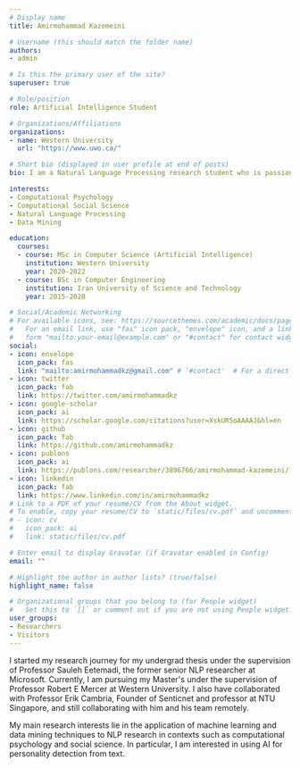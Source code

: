 ```yaml
---
# Display name
title: Amirmohammad Kazemeini

# Username (this should match the folder name)
authors:
- admin

# Is this the primary user of the site?
superuser: true

# Role/position
role: Artificial Intelligence Student

# Organizations/Affiliations
organizations:
- name: Western University
  url: "https://www.uwo.ca/"

# Short bio (displayed in user profile at end of posts)
bio: I am a Natural Language Processing research student who is passionate about psychology and social science.

interests:
- Computational Psychology
- Computational Social Science
- Natural Language Processing
- Data Mining

education:
  courses:
  - course: MSc in Computer Science (Artificial Intelligence)
    institution: Western University
    year: 2020-2022
  - course: BSc in Computer Engineering
    institution: Iran University of Science and Technology
    year: 2015-2020

# Social/Academic Networking
# For available icons, see: https://sourcethemes.com/academic/docs/page-builder/#icons
#   For an email link, use "fas" icon pack, "envelope" icon, and a link in the
#   form "mailto:your-email@example.com" or "#contact" for contact widget.
social:
- icon: envelope
  icon_pack: fas
  link: "mailto:amirmohammadkz@gmail.com" # '#contact'  # For a direct email link, use "mailto:test@example.org".
- icon: twitter
  icon_pack: fab
  link: https://twitter.com/amirmohammadkz
- icon: google-scholar
  icon_pack: ai
  link: https://scholar.google.com/citations?user=XskUR5oAAAAJ&hl=en
- icon: github
  icon_pack: fab
  link: https://github.com/amirmohammadkz
- icon: publons
  icon_pack: ai
  link: https://publons.com/researcher/3896766/amirmohammad-kazemeini/
- icon: linkedin
  icon_pack: fab
  link: https://www.linkedin.com/in/amirmohammadkz
# Link to a PDF of your resume/CV from the About widget.
# To enable, copy your resume/CV to `static/files/cv.pdf` and uncomment the lines below.
# - icon: cv
#   icon_pack: ai
#   link: static/files/cv.pdf

# Enter email to display Gravatar (if Gravatar enabled in Config)
email: ""

# Highlight the author in author lists? (true/false)
highlight_name: false

# Organizational groups that you belong to (for People widget)
#   Set this to `[]` or comment out if you are not using People widget.
user_groups:
- Researchers
- Visitors
---
```

I started my research journey for my undergrad thesis under the supervision of Professor Sauleh Eetemadi, the former senior NLP researcher at Microsoft. Currently, I am pursuing my Master's under the supervision of Professor Robert E Mercer at Western University. I also have collaborated with Professor Erik Cambria, Founder of Senticnet and professor at NTU Singapore, and still collaborating with him and his team remotely.

My main research interests lie in the application of machine learning and data mining techniques to NLP research in contexts such as computational psychology and social science. In particular, I am interested in using AI for personality detection from text.
